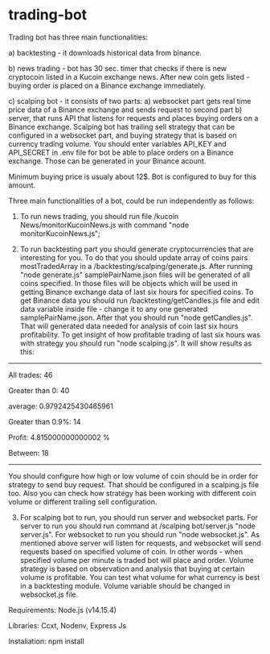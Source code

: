 # trading-bot

Trading bot has three main functionalities:

a) backtesting - it downloads historical data from binance.

b) news trading - bot has 30 sec. timer that checks if there is new cryptocoin listed in a Kucoin exchange news. After new coin gets listed - buying order is placed on a Binance exchange immediately.

c) scalping bot - it consists of two parts: a) websocket part gets real time price data of a Binance exchange and sends request to second part b) server, that runs API that listens for requests and places buying orders on a Binance exchange.
Scalping bot has trailing sell strategy that can be configured in a websocket part, and buying strategy that is based on currency trading volume.
You should enter variables API_KEY and API_SECRET in .env file for bot be able to place orders on a Binance exchange. Those can be generated in your Binance acount.

Minimum buying price is usualy about 12$. Bot is configured to buy for this amount.  

Three main functionalities of a bot, could be run independently as follows:

1) To run news trading, you should run file /kucoin News/monitorKucoinNews.js with command "node monitorKucoinNews.js";

2) To run backtesting part you should generate cryptocurrencies that are interesting for you. To do that you should update array of coins pairs  mostTradedArray in a /backtesting/scalping/generate.js. After running "node generate.js" samplePairName.json files will be generated of all coins specified. 
In those files will be objects which will be used in getting Binance exchange data of last six hours for specified coins.
To get Binance data you should run /backtesting/getCandles.js file and edit data variable inside file - change it to any one generated samplePairName.json. After that you should run "node getCandles.js". That will generated data needed for analysis of coin last six hours profitability.
To get insight of how profitable trading of last six hours was with strategy you should run "node scalping.js". It will show results as this:


---------------------------------

All trades: 46

Greater than 0: 40

average: 0.9792425430465961

Greater than 0.9%: 14

Profit: 4.815000000000002 %

Between: 18

----------------------------------


You should configure how high or low volume of coin should be in order for strategy to send buy request. That should be configured in a scalping.js file too. Also you can check how strategy has been working with different coin volume or different trailing sell configuration.

3) For scalping bot to run, you should run server and websocket parts. For server to run you should run command at /scalping bot/server.js "node server.js". For websocket to run you should run "node websocket.js". As mentioned above server will listen for requests, and websocket will send requests based on specified volume of coin. In other words - when specified volume per minute is traded bot will place and order. Volume strategy is based on observation and analysis that buying at certain volume is profitable. You can test what volume for what currency is best in a backtesting module. Volume variable should be changed in websocket.js file.


Requirements:
Node.js (v14.15.4)

Libraries:
Ccxt, Nodenv, Express Js

Instaliation:
npm install
